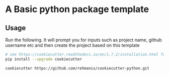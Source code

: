 # A Basic python package template

## Usage

Run the following. It will prompt you for inputs such as project name, github username etc
and then create the project based on this template
```bash
# see https://cookiecutter.readthedocs.io/en/1.7.2/installation.html for more options
pip install --upgrade cookiecutter

cookiecutter https://github.com/rehmanis/cookiecutter-python.git
```
